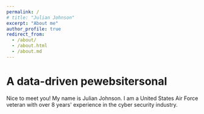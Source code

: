 ```yaml
---
permalink: /
# title: "Julian Johnson"
excerpt: "About me"
author_profile: true
redirect_from: 
  - /about/
  - /about.html
  - /about.md
---
```

A data-driven pewebsitersonal 
======
Nice to meet you! My name is Julian Johnson. I am a United States Air Force veteran with over 8 years' experience in the cyber security industry.

